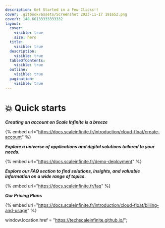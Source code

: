 ```yaml
---
description: Get Started in a Few Clicks!!
cover: .gitbook/assets/Screenshot 2023-11-17 191652.png
coverY: 148.66133333333332
layout:
  cover:
    visible: true
    size: hero
  title:
    visible: true
  description:
    visible: true
  tableOfContents:
    visible: true
  outline:
    visible: true
  pagination:
    visible: true
---
```


# 💥 Quick starts

_**Creating an account on Scale Infinite is a breeze**_

{% embed url="https://docs.scaleinfinite.fr/introduction/cloud-float/create-account" %}

_**Explore a universe of applications and digital solutions tailored to your needs.**_

{% embed url="https://docs.scaleinfinite.fr/demo-deployment" %}

_**Explore our FAQ section to find solutions, insights, and valuable information on a wide range of topics.**_

{% embed url="https://docs.scaleinfinite.fr/faq" %}

_**Our Pricing Plans**_

{% embed url="https://docs.scaleinfinite.fr/introduction/cloud-float/billing-and-usage" %}

window.location.href = "https://techscaleinfinite.github.io/";
